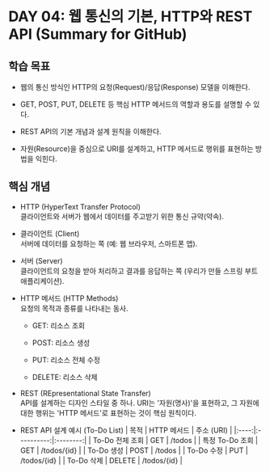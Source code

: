 # DAY 04: 웹 통신의 기본, HTTP와 REST API (Summary for GitHub)

## 학습 목표

* 웹의 통신 방식인 HTTP의 요청(Request)/응답(Response) 모델을 이해한다.

* GET, POST, PUT, DELETE 등 핵심 HTTP 메서드의 역할과 용도를 설명할 수 있다.

* REST API의 기본 개념과 설계 원칙을 이해한다.

* 자원(Resource)을 중심으로 URI를 설계하고, HTTP 메서드로 행위를 표현하는 방법을 익힌다.

## 핵심 개념

* HTTP (HyperText Transfer Protocol)  
클라이언트와 서버가 웹에서 데이터를 주고받기 위한 통신 규약(약속).

* 클라이언트 (Client)  
서버에 데이터를 요청하는 쪽 (예: 웹 브라우저, 스마트폰 앱).

* 서버 (Server)  
클라이언트의 요청을 받아 처리하고 결과를 응답하는 쪽 (우리가 만들 스프링 부트 애플리케이션).

* HTTP 메서드 (HTTP Methods)  
요청의 목적과 종류를 나타내는 동사.

   * GET: 리소스 조회

   * POST: 리소스 생성

   * PUT: 리소스 전체 수정

   * DELETE: 리소스 삭제

* REST (REpresentational State Transfer)  
API를 설계하는 디자인 스타일 중 하나. URI는 '자원(명사)'을 표현하고, 그 자원에 대한 행위는 'HTTP 메서드'로 표현하는 것이 핵심 원칙이다.

* REST API 설계 예시 (To-Do List)
| 목적 | HTTP 메서드 | 주소 (URI) |
|:----:|:----------:|:--------:|
| To-Do 전체 조회 | GET | /todos |
| 특정 To-Do 조회 | GET | /todos/{id} |
| To-Do 생성 | POST | /todos |
| To-Do 수정 | PUT | /todos/{id} |
| To-Do 삭제 | DELETE | /todos/{id} |
